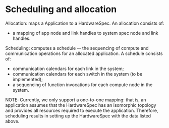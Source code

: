 # Scheduling and allocation


Allocation: maps a Application to a HardwareSpec. An allocation consists of:
  - a mapping of app node and link handles to system spec node and link handles.

Scheduling: computes a schedule -- the sequencing of compute and communication
operations for an allocated application. A schedule consists of:
  - communication calendars for each link in the system;
  - communication calendars for each switch in the system (to be implemented);
  - a sequencing of function invocations for each compute node in the system.

NOTE: Currently, we only support a one-to-one mapping: that is, an
application assumes that the HardwareSpec has an isomorphic topology and
provides all resources required to execute the application. Therefore,
scheduling results in setting up the HardwareSpec with the data listed
above.
